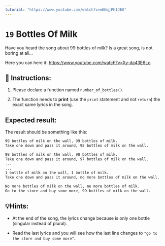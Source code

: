 ```yaml
---
tutorial: "https://www.youtube.com/watch?v=mKNqjPh1JE0"
---
```


# `19` Bottles Of Milk

Have you heard the song about 99 bottles of milk? Is a great song, is not boring at all...

Here you can here it: https://www.youtube.com/watch?v=Xy-da43E6Lo

## 📝 Instructions:

1. Please declare a function named `number_of_bottles()`.

2. The function needs to **print** (use the `print` statement and not `return`) the exact same lyrics in the song.

## Expected result:

The result should be something like this:

```sh
99 bottles of milk on the wall, 99 bottles of milk.
Take one down and pass it around, 98 bottles of milk on the wall.

98 bottles of milk on the wall, 98 bottles of milk.
Take one down and pass it around, 97 bottles of milk on the wall.
...
...
1 bottle of milk on the wall, 1 bottle of milk.
Take one down and pass it around, no more bottles of milk on the wall.

No more bottles of milk on the wall, no more bottles of milk.
Go to the store and buy some more, 99 bottles of milk on the wall.
```

## 💡Hints:

+ At the end of the song, the lyrics change because is only one bottle (singular instead of plural).

+ Read the last lyrics and you will see how the last line changes to `"go to the store and buy some more"`.